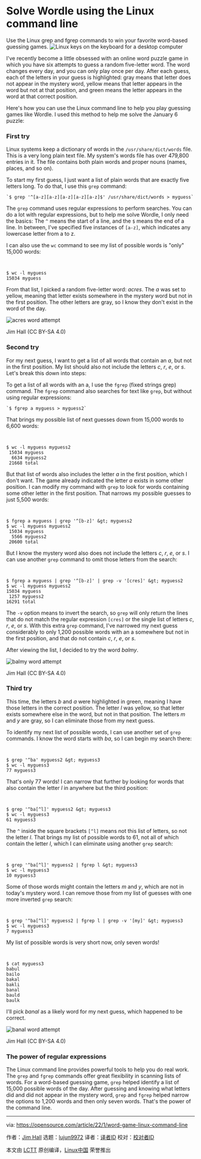 [#]: subject: "Solve Wordle using the Linux command line"
[#]: via: "https://opensource.com/article/22/1/word-game-linux-command-line"
[#]: author: "Jim Hall https://opensource.com/users/jim-hall"
[#]: collector: "lujun9972"
[#]: translator: " "
[#]: reviewer: " "
[#]: publisher: " "
[#]: url: " "

Solve Wordle using the Linux command line
======
Use the Linux grep and fgrep commands to win your favorite word-based
guessing games.
![Linux keys on the keyboard for a desktop computer][1]

I've recently become a little obsessed with an online word puzzle game in which you have six attempts to guess a random five-letter word. The word changes every day, and you can only play once per day. After each guess, each of the letters in your guess is highlighted: gray means that letter does not appear in the mystery word, yellow means that letter appears in the word but not at that position, and green means the letter appears in the word at that correct position.

Here's how you can use the Linux command line to help you play guessing games like Wordle. I used this method to help me solve the January 6 puzzle:

### First try

Linux systems keep a dictionary of words in the `/usr/share/dict/words` file. This is a very long plain text file. My system's words file has over 479,800 entries in it. The file contains both plain words and proper nouns (names, places, and so on).

To start my first guess, I just want a list of plain words that are exactly five letters long. To do that, I use this `grep` command:


```
`$ grep '^[a-z][a-z][a-z][a-z][a-z]$' /usr/share/dict/words > myguess`
```

The `grep` command uses regular expressions to perform searches. You can do a lot with regular expressions, but to help me solve Wordle, I only need the basics: The `^` means the start of a line, and the `$` means the end of a line. In between, I've specified five instances of `[a-z]`, which indicates any lowercase letter from a to z.

I can also use the `wc` command to see my list of possible words is "only" 15,000 words:


```


$ wc -l myguess
15034 myguess

```

From that list, I picked a random five-letter word: _acres_. The _a_ was set to yellow, meaning that letter exists somewhere in the mystery word but not in the first position. The other letters are gray, so I know they don't exist in the word of the day.

![acres word attempt][2]

Jim Hall (CC BY-SA 4.0)

### Second try

For my next guess, I want to get a list of all words that contain an _a_, but not in the first position. My list should also not include the letters _c_, _r_, _e_, or _s_. Let's break this down into steps:

To get a list of all words with an a, I use the `fgrep` (fixed strings grep) command. The `fgrep` command also searches for text like `grep`, but without using regular expressions:


```
`$ fgrep a myguess > myguess2`
```

That brings my possible list of next guesses down from 15,000 words to 6,600 words:


```


$ wc -l myguess myguess2
 15034 myguess
  6634 myguess2
 21668 total

```

But that list of words also includes the letter _a_ in the first position, which I don't want. The game already indicated the letter _a_ exists in some other position. I can modify my command with `grep` to look for words containing some other letter in the first position. That narrows my possible guesses to just 5,500 words:


```


$ fgrep a myguess | grep '^[b-z]' &gt; myguess2
$ wc -l myguess myguess2
 15034 myguess
  5566 myguess2
 20600 total

```

But I know the mystery word also does not include the letters _c_, _r_, _e_, or _s_. I can use another `grep` command to omit those letters from the search:


```


$ fgrep a myguess | grep '^[b-z]' | grep -v '[cres]' &gt; myguess2
$ wc -l myguess myguess2
15034 myguess
 1257 myguess2
16291 total

```

The `-v` option means to invert the search, so `grep` will only return the lines that do not match the regular expression `[cres]` or the single list of letters _c_, _r_, _e_, or _s_. With this extra `grep` command, I've narrowed my next guess considerably to only 1,200 possible words with an a somewhere but not in the first position, and that do not contain _c_, _r_, _e_, or _s_.

After viewing the list, I decided to try the word _balmy_.

![balmy word attempt][3]

Jim Hall (CC BY-SA 4.0)

### Third try

This time, the letters _b_ and _a_ were highlighted in green, meaning I have those letters in the correct position. The letter _l_ was yellow, so that letter exists somewhere else in the word, but not in that position. The letters _m_ and _y_ are gray, so I can eliminate those from my next guess.

To identify my next list of possible words, I can use another set of `grep` commands. I know the word starts with _ba_, so I can begin my search there:


```


$ grep '^ba' myguess2 &gt; myguess3
$ wc -l myguess3
77 myguess3

```

That's only 77 words! I can narrow that further by looking for words that also contain the letter _l_ in anywhere but the third position:


```


$ grep '^ba[^l]' myguess2 &gt; myguess3
$ wc -l myguess3
61 myguess3

```

The `^` inside the square brackets `[^l]` means not this list of letters, so not the letter _l_. That brings my list of possible words to 61, not all of which contain the letter _l_, which I can eliminate using another `grep` search:


```


$ grep '^ba[^l]' myguess2 | fgrep l &gt; myguess3
$ wc -l myguess3
10 myguess3

```

Some of those words might contain the letters _m_ and _y_, which are not in today's mystery word. I can remove those from my list of guesses with one more inverted `grep` search:


```


$ grep '^ba[^l]' myguess2 | fgrep l | grep -v '[my]' &gt; myguess3
$ wc -l myguess3
7 myguess3

```

My list of possible words is very short now, only seven words!


```


$ cat myguess3
babul
bailo
bakal
bakli
banal
bauld
baulk

```

I'll pick _banal_ as a likely word for my next guess, which happened to be correct.

![banal word attempt][4]

Jim Hall (CC BY-SA 4.0)

### The power of regular expressions

The Linux command line provides powerful tools to help you do real work. The `grep` and `fgrep` commands offer great flexibility in scanning lists of words. For a word-based guessing game, `grep` helped identify a list of 15,000 possible words of the day. After guessing and knowing what letters did and did not appear in the mystery word, `grep` and `fgrep` helped narrow the options to 1,200 words and then only seven words. That's the power of the command line.

--------------------------------------------------------------------------------

via: https://opensource.com/article/22/1/word-game-linux-command-line

作者：[Jim Hall][a]
选题：[lujun9972][b]
译者：[译者ID](https://github.com/译者ID)
校对：[校对者ID](https://github.com/校对者ID)

本文由 [LCTT](https://github.com/LCTT/TranslateProject) 原创编译，[Linux中国](https://linux.cn/) 荣誉推出

[a]: https://opensource.com/users/jim-hall
[b]: https://github.com/lujun9972
[1]: https://opensource.com/sites/default/files/styles/image-full-size/public/lead-images/linux_keyboard_desktop.png?itok=I2nGw78_ (Linux keys on the keyboard for a desktop computer)
[2]: https://opensource.com/sites/default/files/acres.png (acres word attempt)
[3]: https://opensource.com/sites/default/files/balmy.png (balmy word attempt)
[4]: https://opensource.com/sites/default/files/banal.png (banal word attempt)
